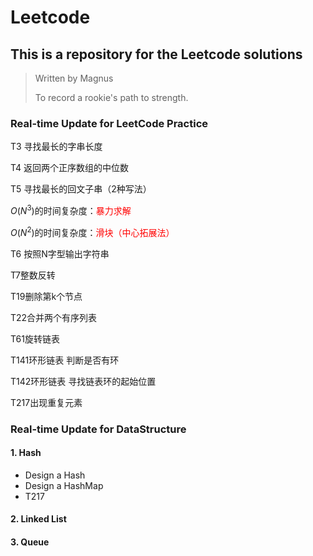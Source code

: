# Leetcode
## This is a repository for the Leetcode solutions

> Written by Magnus
>
> To record a rookie's path to strength.

### Real-time Update for LeetCode Practice
T3 寻找最长的字串长度

T4 返回两个正序数组的中位数

T5 寻找最长的回文子串（2种写法）

$O(N^3)$的时间复杂度：<font color=red>暴力求解</font>

$O(N^2)$的时间复杂度：<font color=red>滑块（中心拓展法）</font>   

T6 按照N字型输出字符串

T7整数反转

T19删除第k个节点

T22合并两个有序列表

T61旋转链表

T141环形链表 判断是否有环

T142环形链表 寻找链表环的起始位置

T217出现重复元素
### Real-time Update for DataStructure
#### 1. Hash
*   Design a Hash
*   Design a HashMap
*   T217
#### 2. Linked List
#### 3. Queue